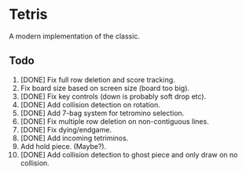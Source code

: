# Tetris
A modern implementation of the classic.


## Todo
1. [DONE] Fix full row deletion and score tracking.
2. Fix board size based on screen size (board too big).
3. [DONE] Fix key controls (down is probably soft drop etc).
4. [DONE] Add collision detection on rotation.
5. [DONE] Add 7-bag system for tetromino selection.
6. [DONE] Fix multiple row deletion on non-contiguous lines.
7. [DONE] Fix dying/endgame.
8. [DONE] Add incoming tetriminos.
9. Add hold piece. (Maybe?).
10. [DONE] Add collision detection to ghost piece and only draw on no collision.
